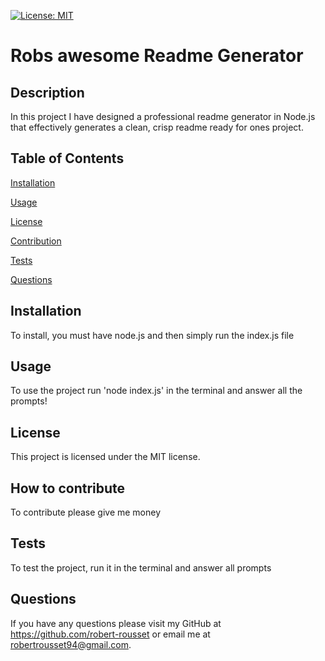[![License: MIT](https://img.shields.io/badge/License-MIT-yellow.svg)](https://opensource.org/licenses/MIT)
 # Robs awesome Readme Generator
## Description
In this project I have designed a professional readme generator in Node.js that effectively generates a clean, crisp readme ready for ones project.
## Table of Contents

[Installation](#installation)

[Usage](#usage)

[License](#license)

[Contribution](#contribution)

[Tests](#tests)

[Questions](#questions)

## Installation
To install, you must have node.js and then simply run the index.js file
## Usage
To use the project run 'node index.js' in the terminal and answer all the prompts!
## License
This project is licensed under the MIT license.
## How to contribute
To contribute please give me money
## Tests
To test the project, run it in the terminal and answer all prompts
## Questions
 If you have any questions please visit my GitHub at https://github.com/robert-rousset or email me at robertrousset94@gmail.com.